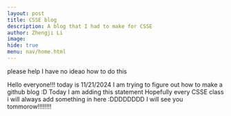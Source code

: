 ```yaml
---
layout: post 
title: CSSE blog
description: A blog that I had to make for CSSE
author: Zhengji Li
image:
hide: true
menu: nav/home.html
---
```



please help I have no ideao how to do this

Hello everyone!!!
today is 11/21/2024
I am trying to figure out how to make a github blog :D
Today I am adding this statement
Hopefully every CSSE class i will always add something in here :DDDDDDDD
I will see you tommorow!!!!!!!!
